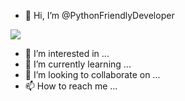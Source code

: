 - 👋 Hi, I’m @PythonFriendlyDeveloper

<img align="center" src="https://github.com/frappe/frappe/assets/153195674/d071047f-1f97-45da-9123-e0bd792113b3">



- 👀 I’m interested in ...
- 🌱 I’m currently learning ...
- 💞️ I’m looking to collaborate on ...
- 📫 How to reach me ...
